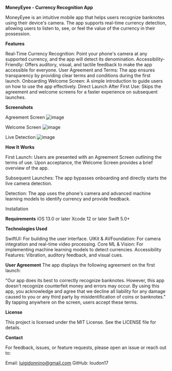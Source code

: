 **MoneyEyee - Currency Recognition App**

MoneyEyee is an intuitive mobile app that helps users recognize banknotes using their device's camera. The app supports real-time currency detection, allowing users to listen to, see, or feel the value of the currency in their possession.

**Features**

Real-Time Currency Recognition: Point your phone's camera at any supported currency, and the app will detect its denomination.
Accessibility-Friendly: Offers auditory, visual, and tactile feedback to make the app accessible for everyone.
User Agreement and Terms: The app ensures transparency by providing clear terms and conditions during the first launch.
Onboarding Welcome Screen: A simple introduction to guide users on how to use the app effectively.
Direct Launch After First Use: Skips the agreement and welcome screens for a faster experience on subsequent launches.

**Screenshots**

Agreement Screen
![image](https://github.com/user-attachments/assets/6ce05c14-9c15-401d-8d83-318fb022ec15)


Welcome Screen
![image](https://github.com/user-attachments/assets/1d1b7605-ff38-4ca2-9f67-cc02354bc10d)


Live Detection
![image](https://github.com/user-attachments/assets/9e58adbb-32eb-448b-874d-09bf0d3e3d53)


**How It Works**

First Launch:
Users are presented with an Agreement Screen outlining the terms of use.
Upon acceptance, the Welcome Screen provides a brief overview of the app.

Subsequent Launches:
The app bypasses onboarding and directly starts the live camera detection.

Detection:
The app uses the phone's camera and advanced machine learning models to identify currency and provide feedback.

Installation

**Requirements**
iOS 13.0 or later
Xcode 12 or later
Swift 5.0+

**Technologies Used**

SwiftUI: For building the user interface.
UIKit & AVFoundation: For camera integration and real-time video processing.
Core ML & Vision: For implementing machine learning models to detect currencies.
Accessibility Features: Vibration, auditory feedback, and visual cues.


**User Agreement**
The app displays the following agreement on the first launch:

"Our app does its best to correctly recognize  banknotes. However, this app doesn't recognize counterfeit money and errors may occur. By using this app, you acknowledge and agree that we decline all liability for any damage caused to you or any third party by misidentification of coins or banknotes."
By tapping anywhere on the screen, users accept these terms.

**License**

This project is licensed under the MIT License. See the LICENSE file for details.

**Contact**

For feedback, issues, or feature requests, please open an issue or reach out to:

Email: luigidonnino@gmail.com
GitHub: loudon17
